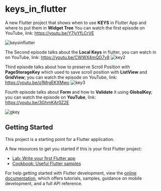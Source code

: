 # keys_in_flutter

A new Flutter project that shows when to use **KEYS** in Flutter App and where to put them in **Widget Tree**
You can watch the first episode on YouTube, link: https://youtu.be/Y7lyYfLCrVE

![keysinflutter](https://user-images.githubusercontent.com/36349126/191803351-cba05991-7fd6-4465-a111-e549b785f471.png)

The Second episode talks about the **Local Keys** in flutter, you can watch in on YouTube, link: https://youtu.be/CWWX4mQG7y8
![key2](https://user-images.githubusercontent.com/36349126/192603657-5762091f-b1e6-452e-a247-ebb895658e5e.png)


Third episode talks about how to preserve Scroll Position with **PageStorageKey** which used to save scroll position with **ListView** and **GridView**; you can watch the episode on YouTube, link: https://youtu.be/o1MrgEKXMwo
![key3](https://user-images.githubusercontent.com/36349126/193801533-002dc2ca-d062-402c-80be-2f345a9bbd65.png)

Fourth episode talks about **Form** and how to **Validate** it using **GlobalKey**; you can watch the episode on **YouTube**, link:
https://youtu.be/3GhmKAr0Z2E

![gkey](https://user-images.githubusercontent.com/36349126/195607841-b802e3c1-93d0-4b21-8b3c-b7198bea3d1d.png)

## Getting Started

This project is a starting point for a Flutter application.

A few resources to get you started if this is your first Flutter project:

- [Lab: Write your first Flutter app](https://docs.flutter.dev/get-started/codelab)
- [Cookbook: Useful Flutter samples](https://docs.flutter.dev/cookbook)

For help getting started with Flutter development, view the
[online documentation](https://docs.flutter.dev/), which offers tutorials,
samples, guidance on mobile development, and a full API reference.
